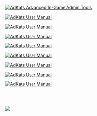 <p>
    <a href="https://github.com/ColColonCleaner/AdKats" name=adkats>
        <img src="https://raw.githubusercontent.com/ColColonCleaner/AdKats/master/images/AdKats.jpg" alt="AdKats Advanced In-Game Admin Tools">
    </a>
</p>
<p>
    <a href="https://github.com/ColColonCleaner/AdKats#manual" name=manual>
        <img src="https://raw.githubusercontent.com/ColColonCleaner/AdKats/master/images/AdKats_Docs_UserManual.jpg" alt="AdKats User Manual">
    </a>
</p>
<p>
    <a href="https://github.com/ColColonCleaner/AdKats#dependencies" name=dependencies>
        <img src="https://raw.githubusercontent.com/ColColonCleaner/AdKats/master/images/AdKats_Docs_Dependencies.jpg" alt="AdKats User Manual">
    </a>
</p>
<p>
    <a href="https://github.com/ColColonCleaner/AdKats#install" name=install>
        <img src="https://raw.githubusercontent.com/ColColonCleaner/AdKats/master/images/AdKats_Docs_Install.jpg" alt="AdKats User Manual">
    </a>
</p>
<p>
    <a href="https://github.com/ColColonCleaner/AdKats#faq" name=faq>
        <img src="https://raw.githubusercontent.com/ColColonCleaner/AdKats/master/images/AdKats_Docs_FAQ.jpg" alt="AdKats User Manual">
    </a>
</p>
<p>
    <a href="https://github.com/ColColonCleaner/AdKats#features" name=features>
        <img src="https://raw.githubusercontent.com/ColColonCleaner/AdKats/master/images/AdKats_Docs_Features.jpg" alt="AdKats User Manual">
    </a>
</p>
<p>
    <a href="https://github.com/ColColonCleaner/AdKats#commands" name=commands>
        <img src="https://raw.githubusercontent.com/ColColonCleaner/AdKats/master/images/AdKats_Docs_Commands.jpg" alt="AdKats User Manual">
    </a>
</p>
<p>
    <a href="https://github.com/ColColonCleaner/AdKats#webrequests" name=webrequests>
        <img src="https://raw.githubusercontent.com/ColColonCleaner/AdKats/master/images/AdKats_Docs_Web.jpg" alt="AdKats User Manual">
    </a>
</p>
<p>
    <a href="https://github.com/ColColonCleaner/AdKats#settings" name=settings>
        <img src="https://raw.githubusercontent.com/ColColonCleaner/AdKats/master/images/AdKats_Docs_Settings.jpg" alt="AdKats User Manual">
    </a>
</p>
<br/>
<br/>
<p>
    <a href="https://www.paypal.com/cgi-bin/webscr?cmd=_donations&business=danielgradinjan%40gmail%2ecom&lc=US&item_name=AdKats%20-%20Advanced%20In-Game%20Admin%20for%20Procon%20Frostbite%20-%20Donation&currency_code=USD&bn=PP%2dDonationsBF%3abtn_donate_LG%2egif%3aNonHosted" target="_blank">
        <img src="https://raw.githubusercontent.com/ColColonCleaner/AdKats/master/images/AdKats_Docs_Donate.jpg">
    </a>
</p>
